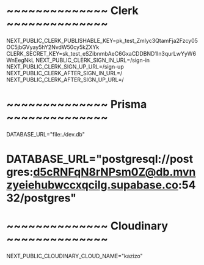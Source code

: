 # ~~~~~~~~~~~~~~ Clerk ~~~~~~~~~~~~~~
NEXT_PUBLIC_CLERK_PUBLISHABLE_KEY=pk_test_Zmlyc3QtamFja2Fzcy05OC5jbGVyay5hY2NvdW50cy5kZXYk
CLERK_SECRET_KEY=sk_test_eSZibnmbAeC6GxaCDDBND1In3qurLwYyW6WnEegNkL
NEXT_PUBLIC_CLERK_SIGN_IN_URL=/sign-in
NEXT_PUBLIC_CLERK_SIGN_UP_URL=/sign-up
NEXT_PUBLIC_CLERK_AFTER_SIGN_IN_URL=/
NEXT_PUBLIC_CLERK_AFTER_SIGN_UP_URL=/

# ~~~~~~~~~~~~~~ Prisma ~~~~~~~~~~~~~~
DATABASE_URL="file:./dev.db"
# DATABASE_URL="postgresql://postgres:d5cRNFqN8rNPsm0Z@db.mvnzyeiehubwccxqcilg.supabase.co:5432/postgres"

# ~~~~~~~~~~~~~~ Cloudinary ~~~~~~~~~~~~~~
NEXT_PUBLIC_CLOUDINARY_CLOUD_NAME="kazizo"